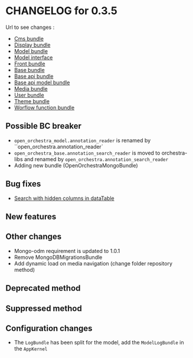 # CHANGELOG for 0.3.5

Url to see changes : 

 - [Cms bundle](https://github.com/open-orchestra/open-orchestra-cms-bundle/compare/v0.3.4...v0.3.5)
 - [Display bundle](https://github.com/open-orchestra/open-orchestra-display-bundle/compare/v0.3.4...v0.3.5)
 - [Model bundle](https://github.com/open-orchestra/open-orchestra-model-bundle/compare/v0.3.4...v0.3.5)
 - [Model interface](https://github.com/open-orchestra/open-orchestra-model-interface/compare/v0.3.4...v0.3.5)
 - [Front bundle](https://github.com/open-orchestra/open-orchestra-front-bundle/compare/v0.3.4...v0.3.5)
 - [Base bundle](https://github.com/open-orchestra/open-orchestra-base-bundle/compare/v0.3.4...v0.3.5)
 - [Base api bundle](https://github.com/open-orchestra/open-orchestra-base-api-bundle/compare/v0.3.4...v0.3.5)
 - [Base api model bundle](https://github.com/open-orchestra/open-orchestra-base-api-mongo-model-bundle/compare/v0.3.4...v0.3.5)
 - [Media bundle](https://github.com/open-orchestra/open-orchestra-media-bundle/compare/v0.3.4...v0.3.5)
 - [User bundle](https://github.com/open-orchestra/open-orchestra-user-bundle/compare/v0.3.4...v0.3.5)
 - [Theme bundle](https://github.com/open-orchestra/open-orchestra-theme-bundle/compare/v0.3.4...v0.3.5)
 - [Worflow function bundle](https://github.com/open-orchestra/open-orchestra-worflow-function-bundle/compare/v0.3.4...v0.3.5)

## Possible BC breaker

 - ``open_orchestra_model.annotation_reader`` is renamed by ``open_orchestra.annotation_reader`
 - ``open_orchestra_base.annotation_search_reader`` is moved to orchestra-libs and renamed by ``open_orchestra.annotation_search_reader``
 - Adding new bundle (OpenOrchestraMongoBundle)

## Bug fixes

- [Search with hidden columns in dataTable](https://trello.com/c/LrDN9srA/1285-1-etq-ubo-je-peux-faire-une-recherche-sur-la-bonne-colonne-dans-le-datatable-lorsque-qu-une-colonne-est-cache)

## New features

## Other changes

 - Mongo-odm requirement is updated to 1.0.1
 - Remove MongoDBMigrationsBundle
 - Add dynamic load on media navigation (change folder repository method)
 
## Deprecated method

## Suppressed method

## Configuration changes

 - The `LogBundle` has been split for the model, add the `ModelLogBundle` in the `AppKernel`
